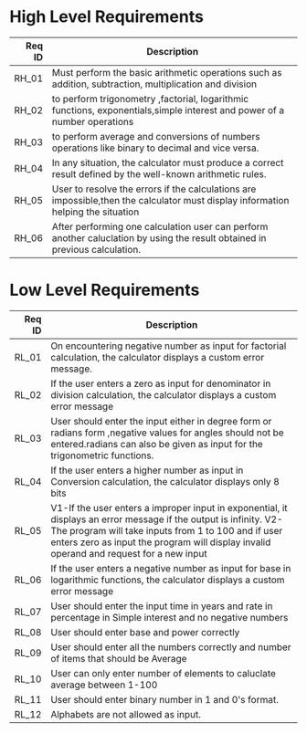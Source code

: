 # High Level Requirements
|Req ID |Description   |
|--:|---|
|RH_01   |Must perform the basic arithmetic operations such as addition, subtraction, multiplication and division|  
|RH_02   |to perform trigonometry ,factorial, logarithmic functions, exponentials,simple interest and power of a number operations|
|RH_03   |to perform average and conversions of numbers operations like binary to decimal and vice versa. |
|RH_04   |In any situation, the calculator must produce a correct result defined by the well-known arithmetic rules.|
|RH_05  |User to resolve the errors if the calculations are impossible,then the calculator must display information helping the situation    |
|RH_06  |After performing one calculation user can perform another caluclation by using the result obtained in previous calculation.|

# Low Level  Requirements
|Req ID   |Description   |
|--:|---|
|RL_01   |On encountering negative number as input for factorial calculation, the calculator displays a custom error message.   |
|RL_02   |If the user enters a zero as input for denominator in division calculation, the calculator displays a custom error message   |
|RL_03   |User should enter the input either in degree form or radians form ,negative values for angles should not be entered.radians can also be given as input for the trigonometric functions.  |
|RL_04   |If the user enters a higher number as input  in Conversion calculation, the calculator displays only 8 bits|
|RL_05   | V1-If the user enters a improper input in exponential, it displays an error message if the output is infinity. V2-The program will take inputs from 1 to 100 and if user enters zero as input the program will display invalid operand and request for a new input |
|RL_06   |If the user enters a negative number as input for base in logarithmic functions, the calculator displays a custom error message   |
|RL_07   |User should enter the input time in years and rate in percentage in Simple interest and no negative numbers   |
|RL_08   |User should enter base and power correctly   |
|RL_09   |User should enter all the numbers correctly and number of items that should be Average   |
|RL_10   |User can only enter number of elements to caluclate average between 1-100|    |
|RL_11   |User should enter binary number in 1 and 0's format.
|RL_12   | Alphabets are not allowed as input.
